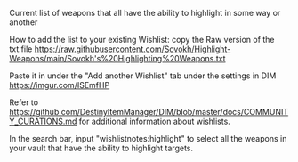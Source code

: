Current list of weapons that all have the ability to highlight in some way or another

How to add the list to your existing Wishlist: 
copy the Raw version of the txt.file  https://raw.githubusercontent.com/Sovokh/Highlight-Weapons/main/Sovokh's%20Highlighting%20Weapons.txt

Paste it in under the "Add another Wishlist" tab under the settings in DIM https://imgur.com/ISEmfHP
  
Refer to https://github.com/DestinyItemManager/DIM/blob/master/docs/COMMUNITY_CURATIONS.md for additional information about wishlists.

In the search bar, input "wishlistnotes:highlight" to select all the weapons in your vault that have the ability to highlight targets.
